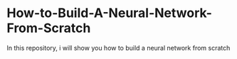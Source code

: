 # How-to-Build-A-Neural-Network-From-Scratch
In this repository, i will show you how to build a neural network from scratch
